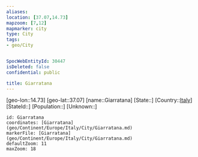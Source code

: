 ```yaml
---
aliases: 
location: [37.07,14.73]
mapzoom: [7,12] 
mapmarker: city 
type: City
tags:
- geo/City


SpocWebEntityId: 30447
isDeleted: false
confidential: public

title: Giarratana
---
```

[geo-lon::14.73]
[geo-lat::37.07]
[name::Giarratana]
[State::]
[Country::[Italy](geo/Continent/Europe/Italy.md)]
[StateId::]
[Population::]
[Unknown::]


```leaflet
id: Giarratana
coordinates: [Giarratana](geo/Continent/Europe/Italy/City/Giarratana.md)
markerFile: [Giarratana](geo/Continent/Europe/Italy/City/Giarratana.md)
defaultZoom: 11 
maxZoom: 18
```


